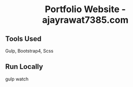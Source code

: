 <h1 align="center">
  Portfolio Website - ajayrawat7385.com
</h1>

## Tools Used

Gulp, Bootstrap4, Scss

## Run Locally
gulp watch
